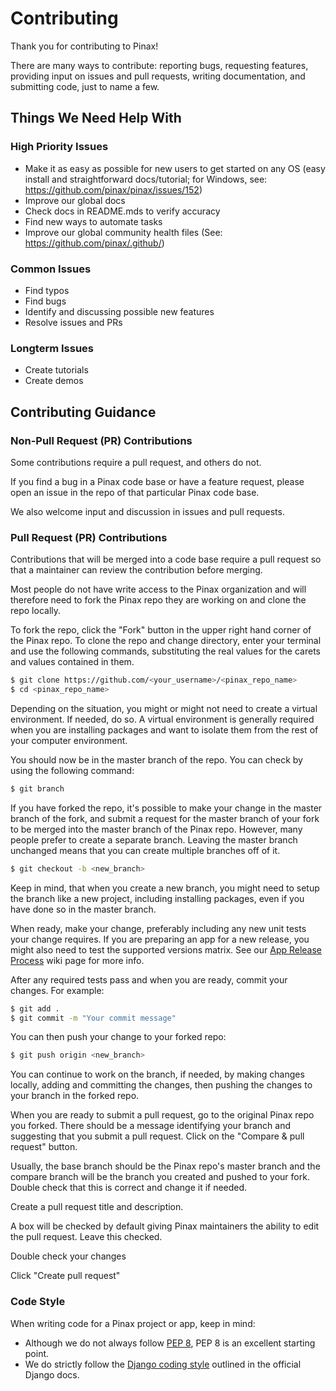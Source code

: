 # Contributing

Thank you for contributing to Pinax! 

There are many ways to contribute: reporting bugs, requesting features, providing input on issues and pull requests, writing documentation, and submitting code, just to name a few.

## Things We Need Help With

### High Priority Issues

* Make it as easy as possible for new users to get started on any OS (easy install and straightforward docs/tutorial; for Windows, see: https://github.com/pinax/pinax/issues/152)
* Improve our global docs
* Check docs in README.mds to verify accuracy
* Find new ways to automate tasks
* Improve our global community health files (See: https://github.com/pinax/.github/)

### Common Issues

* Find typos
* Find bugs
* Identify and discussing possible new features
* Resolve issues and PRs

### Longterm Issues

* Create tutorials
* Create demos

## Contributing Guidance

### Non-Pull Request (PR) Contributions

Some contributions require a pull request, and others do not.

If you find a bug in a Pinax code base or have a feature request, please open an issue in the repo of that particular Pinax code base.

We also welcome input and discussion in issues and pull requests.

### Pull Request (PR) Contributions

Contributions that will be merged into a code base require a pull request so that a maintainer can review the contribution before merging.

Most people do not have write access to the Pinax organization and will therefore need to fork the Pinax repo they are working on and clone the repo locally.

To fork the repo, click the "Fork" button in the upper right hand corner of the Pinax repo. To clone the repo and change directory, enter your terminal and use the following commands, substituting the real values for the carets and values contained in them.

```bash
$ git clone https://github.com/<your_username>/<pinax_repo_name>
$ cd <pinax_repo_name>
```

Depending on the situation, you might or might not need to create a virtual environment. If needed, do so. A virtual environment is generally required when you are installing packages and want to isolate them from the rest of your computer environment.

You should now be in the master branch of the repo. You can check by using the following command:

```bash
$ git branch
```

If you have forked the repo, it's possible to make your change in the master branch of the fork, and submit a request for the master branch of your fork to be merged into the master branch of the Pinax repo. However, many people prefer to create a separate branch. Leaving the master branch unchanged means that you can create multiple branches off of it.

```bash
$ git checkout -b <new_branch>
```

Keep in mind, that when you create a new branch, you might need to setup the branch like a new project, including installing packages, even if you have done so in the master branch.

When ready, make your change, preferably including any new unit tests your change requires. If you are preparing an app for a new release, you might also need to test the supported versions matrix. See our [App Release Process](https://github.com/pinax/pinax/wiki/App-Release-Process) wiki page for more info.

After any required tests pass and when you are ready, commit your changes. For example:

```bash
$ git add .
$ git commit -m "Your commit message"
```

You can then push your change to your forked repo:

```bash
$ git push origin <new_branch>
```

You can continue to work on the branch, if needed, by making changes locally, adding and committing the changes, then pushing the changes to your branch in the forked repo.

When you are ready to submit a pull request, go to the original Pinax repo you forked. There should be a message identifying your branch and suggesting that you submit a pull request. Click on the "Compare & pull request" button.

Usually, the base branch should be the Pinax repo's master branch and the compare branch will be the branch you created and pushed to your fork. Double check that this is correct and change it if needed.

Create a pull request title and description. 

A box will be checked by default giving Pinax maintainers the ability to edit the pull request. Leave this checked.

Double check your changes

Click "Create pull request"

### Code Style

When writing code for a Pinax project or app, keep in mind:

* Although we do not always follow [PEP 8](http://www.python.org/dev/peps/pep-0008/), PEP 8 is an excellent starting point.
* We do strictly follow the [Django coding style](http://docs.djangoproject.com/en/dev/internals/contributing/#coding-style) outlined in the official Django docs.

